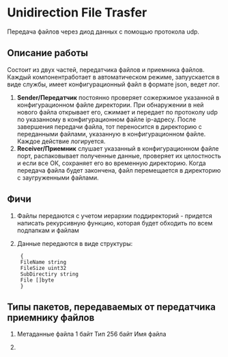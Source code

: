 # Unidirection File Trasfer
Передача файлов через диод данных с помощью протокола udp.

## Описание работы

Состоит из двух частей, передатчика файлов и приемника файлов. Каждый компонентработает в автоматическом режиме, запуускается в виде службы, имеет конфигурационный файл в формате json, ведет лог.

1. **Sender/Передатчик** постоянно проверяет сожержимое указанной в конфигурационном файле директории. При обнаружении в ней нового файла открывает его, сжимает и передает по протоколу udp по указанному в конфигурационном файле ip-адресу. После завершения передачи файла, тот переносится в директорию с переданными файлами, указанную в конфигурационном файле. Каждое действие логируется.
2. **Receiver/Приемник** слушает указанный в конфигурационном файле порт, распаковывает полученные данные, проверяет их целостность и если все ОК, сохраняет его во временную директорию. Когда передача файла будет закончена, файл перемещается в директорию с заугруженными файлами.

## Фичи

1. Файлы передаются с учетом иерархии поддиректорий - придется написать рекурсивную функцию, которая будет обходить по всем подпапкам и файлам
2. Данные передаются в виде структуры:
   
        {
        FileName string
        FileSize uint32
        SubDirectiry string
        File []byte
        }

## Типы пакетов, передаваемых от передатчика приемнику файлов

1. Метаданные файла
          1 байт        Тип
        256 байт        Имя файла
        

2. 